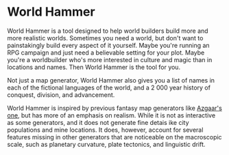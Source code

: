 # World Hammer

World Hammer is a tool designed to help world builders build more and more realistic worlds. Sometimes you need a world, but don't want to painstakingly build every aspect of it yourself. Maybe you're running an RPG campaign and just need a believable setting for your plot. Maybe you're a worldbuilder who's more interested in culture and magic than in locations and names. Then World Hammer is the tool for you.

Not just a map generator, World Hammer also gives you a list of names in each of the fictional languages of the world, and a 2 000 year history of conquest, division, and advancement.

World Hammer is inspired by previous fantasy map generators like [Azgaar's one](azgaar.github.io/Fastasy-Map-Generator), but has more of an emphasis on realism. While it is not as interactive as some generators, and it does not generate fine detais ike city populations and mine locations. It does, however, account for several features missing in other generators that are noticeable on the macroscopic scale, such as planetary curvature, plate tectonics, and linguistic drift.
